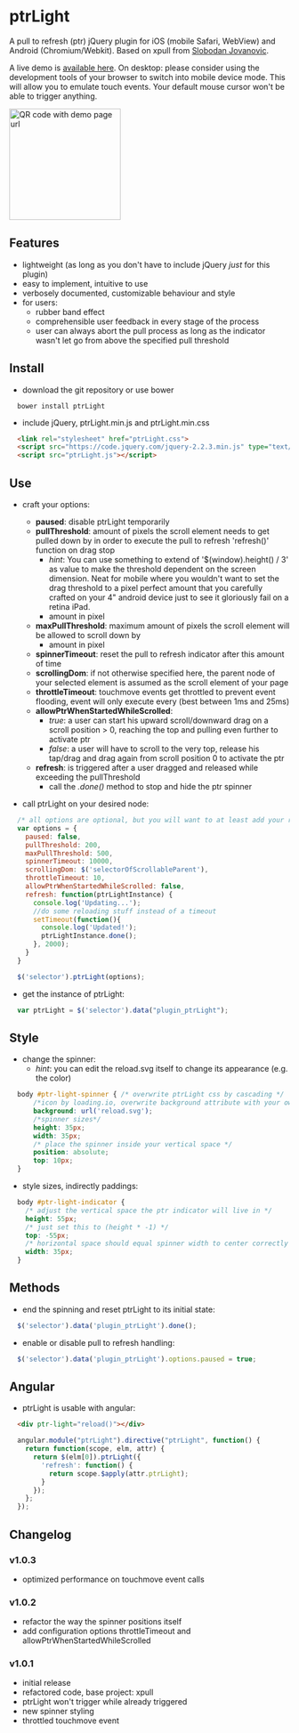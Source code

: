 # ptrLight

A pull to refresh (ptr) jQuery plugin for iOS (mobile Safari, WebView) and Android (Chromium/Webkit). Based on xpull from [Slobodan Jovanovic](https://github.com/sjovanovic/xpull).

A live demo is [available here](http://aurasalexander.github.io/demo.html). On desktop: please consider using the development tools of your browser to switch into mobile device mode. This will allow you to emulate touch events. Your default mouse cursor won't be able to trigger anything.

<img src="http://aurasalexander.github.io/github_io_ptrLight.png" alt="QR code with demo page url" width="200px"/>

## Features
- lightweight (as long as you don't have to include jQuery *just* for this plugin)
- easy to implement, intuitive to use
- verbosely documented, customizable behaviour and style
- for users:
  - rubber band effect
  - comprehensible user feedback in every stage of the process
  - user can always abort the pull process as long as the indicator wasn't let go from above the specified pull threshold

## Install

- download the git repository or use bower

```
  bower install ptrLight
```

- include jQuery, ptrLight.min.js and ptrLight.min.css

```html
  <link rel="stylesheet" href="ptrLight.css">
  <script src="https://code.jquery.com/jquery-2.2.3.min.js" type="text/javascript"></script>
  <script src="ptrLight.js"></script>
```

## Use

- craft your options:
  - **paused**: disable ptrLight temporarily
  - **pullThreshold**: amount of pixels the scroll element needs to get pulled down by in order to execute the pull to refresh 'refresh()' function on drag stop
      - *hint*: You can use something to extend of '$(window).height() / 3' as value to make the threshold dependent on the screen dimension. Neat for mobile where you wouldn't want to set the drag threshold to a pixel perfect amount that you carefully crafted on your 4" android device just to see it gloriously fail on a retina iPad.
      - amount in pixel
  - **maxPullThreshold**: maximum amount of pixels the scroll element will be allowed to scroll down by
      - amount in pixel
  - **spinnerTimeout**: reset the pull to refresh indicator after this amount of time
  - **scrollingDom**: if not otherwise specified here, the parent node of your selected element is assumed as the scroll element of your page
  - **throttleTimeout**: touchmove events get throttled to prevent event flooding, event will only execute every <specified time in ms> (best between 1ms and 25ms)
  - **allowPtrWhenStartedWhileScrolled**:
      - *true*: a user can start his upward scroll/downward drag on a scroll position > 0, reaching the top and pulling even further to activate ptr
      - *false*: a user will have to scroll to the very top, release his tap/drag and drag again from scroll position 0 to activate the ptr
  - **refresh**: is triggered after a user dragged and released while exceeding the pullThreshold
      - call the *.done()* method to stop and hide the ptr spinner

- call ptrLight on your desired node:

```javascript
  /* all options are optional, but you will want to at least add your refresh() handler */
  var options = {
    paused: false,
    pullThreshold: 200,
    maxPullThreshold: 500,
    spinnerTimeout: 10000,
    scrollingDom: $('selectorOfScrollableParent'),
    throttleTimeout: 10,
    allowPtrWhenStartedWhileScrolled: false,
    refresh: function(ptrLightInstance) {
      console.log('Updating...');
      //do some reloading stuff instead of a timeout
      setTimeout(function(){
        console.log('Updated!');
        ptrLightInstance.done();
      }, 2000);
    }
  }

  $('selector').ptrLight(options);
```

- get the instance of ptrLight:
```javascript
  var ptrLight = $('selector').data("plugin_ptrLight");
```

## Style

- change the spinner:
  - *hint*: you can edit the reload.svg itself to change its appearance (e.g. the color)

```css
  body #ptr-light-spinner { /* overwrite ptrLight css by cascading */
      /*icon by loading.io, overwrite background attribute with your own loading indicator if you want*/
      background: url('reload.svg');
      /*spinner sizes*/
      height: 35px;
      width: 35px;
      /* place the spinner inside your vertical space */
      position: absolute;
      top: 10px;
  }
```

- style sizes, indirectly paddings:

```css
  body #ptr-light-indicator {
    /* adjust the vertical space the ptr indicator will live in */
    height: 55px;
    /* just set this to (height * -1) */
    top: -55px;
    /* horizontal space should equal spinner width to center correctly */
    width: 35px;    
  }
```

## Methods

- end the spinning and reset ptrLight to its initial state:

```javascript
  $('selector').data('plugin_ptrLight').done();
```

- enable or disable pull to refresh handling:

```javascript
  $('selector').data('plugin_ptrLight').options.paused = true;
```

## Angular

- ptrLight is usable with angular:

```html
  <div ptr-light="reload()"></div>
```

```javascript
  angular.module("ptrLight").directive("ptrLight", function() {
    return function(scope, elm, attr) {
      return $(elm[0]).ptrLight({
        'refresh': function() {
          return scope.$apply(attr.ptrLight);
        }
      });
    };
  });
```

## Changelog

### v1.0.3
- optimized performance on touchmove event calls

### v1.0.2
- refactor the way the spinner positions itself
- add configuration options throttleTimeout and allowPtrWhenStartedWhileScrolled

### v1.0.1
- initial release
- refactored code, base project: xpull
- ptrLight won't trigger while already triggered
- new spinner styling
- throttled touchmove event
